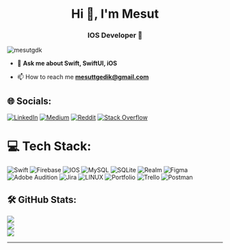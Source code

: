 <h1 align="center">Hi 👋, I'm Mesut</h1>
<h3 align="center"> IOS Developer </h3>

<p align="left"> <img src="https://komarev.com/ghpvc/?username=mesutgdk&label=Profile%20views&color=0e75b6&style=flat" alt="mesutgdk" /> </p>

- 💬 **Ask me about Swift, SwiftUI, iOS**

- 📫 How to reach me **mesuttgedik@gmail.com**


## 🌐 Socials:
[![LinkedIn](https://img.shields.io/badge/LinkedIn-%230077B5.svg?logo=linkedin&logoColor=white)](https://linkedin.com/in/mesutgdk-ios-developer/) [![Medium](https://img.shields.io/badge/Medium-12100E?logo=medium&logoColor=white)](https://medium.com/@mesuttgedik) [![Reddit](https://img.shields.io/badge/Reddit-%23FF4500.svg?logo=Reddit&logoColor=white)](https://reddit.com/user/Siluetiufkadusenadam) [![Stack Overflow](https://img.shields.io/badge/-Stackoverflow-FE7A16?logo=stack-overflow&logoColor=white)](https://stackoverflow.com/users/20048764) 

# 💻 Tech Stack:
![Swift](https://img.shields.io/badge/swift-F54A2A?style=plastic&logo=swift&logoColor=white) ![Firebase](https://img.shields.io/badge/firebase-%23039BE5.svg?style=plastic&logo=firebase) ![IOS](https://img.shields.io/badge/IOS-%2320232a.svg?style=plastic&logo=apple&logoColor=white) ![MySQL](https://img.shields.io/badge/mysql-%2300f.svg?style=plastic&logo=mysql&logoColor=white) ![SQLite](https://img.shields.io/badge/sqlite-%2307405e.svg?style=plastic&logo=sqlite&logoColor=white) ![Realm](https://img.shields.io/badge/Realm-39477F?style=plastic&logo=realm&logoColor=white) 	![Figma](https://img.shields.io/badge/figma-%23F24E1E.svg?style=plastic&logo=figma&logoColor=white) ![Adobe Audition](https://img.shields.io/badge/Adobe%20Audition-9999FF.svg?style=plastic&logo=Adobe%20Audition&logoColor=white) ![Jira](https://img.shields.io/badge/jira-%230A0FFF.svg?style=plastic&logo=jira&logoColor=white) ![LINUX](https://img.shields.io/badge/Linux-FCC624?style=plastic&logo=linux&logoColor=black) ![Portfolio](https://img.shields.io/badge/Portfolio-%23000000.svg?style=plastic&logo=firefox&logoColor=#FF7139) ![Trello](https://img.shields.io/badge/Trello-%23026AA7.svg?style=plastic&logo=Trello&logoColor=white) ![Postman](https://img.shields.io/badge/Postman-FF6C37?style=plastic&logo=postman&logoColor=white)

## 🛠️ GitHub Stats:
![](https://github-readme-stats.vercel.app/api?username=mesutgdk&theme=dracula&hide_border=false&include_all_commits=true&count_private=true)<br/>
![](https://github-readme-streak-stats.herokuapp.com/?user=mesutgdk&theme=dracula&hide_border=false)<br/>
![](https://github-readme-stats.vercel.app/api/top-langs/?username=mesutgdk&theme=dracula&hide_border=false&include_all_commits=true&count_private=true&layout=compact)

---

